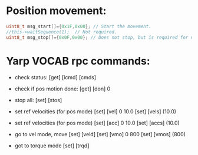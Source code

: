 # Position movement:

```c
uint8_t msg_start[]={0x1F,0x00}; // Start the movement.
//this->waitSequence(1);  // Not required.
uint8_t msg_stop[]={0x0F,0x00}; // Does not stop, but is required for next start.
```

# Yarp VOCAB rpc commands:
* check status:
[get] [icmd] [cmds]

* check if pos motion done:
[get] [don] 0

* stop all:
[set] [stos]

* set ref velocities (for pos mode)
[set] [vel] 0 10.0
[set] [vels] (10.0)

* set ref velocities (for pos mode)
[set] [acc] 0 10.0
[set] [accs] (10.0)

* go to vel mode, move
[set] [veld]
[set] [vmo] 0 800
[set] [vmos] (800)

* got to torque mode
[set] [trqd]
